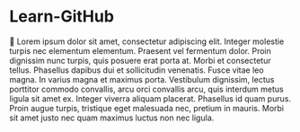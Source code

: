 # Learn-GitHub
🙌
Lorem ipsum dolor sit amet, consectetur adipiscing elit. Integer molestie turpis nec elementum elementum. Praesent vel fermentum dolor. Proin dignissim nunc turpis, quis posuere erat porta at. Morbi et consectetur tellus. Phasellus dapibus dui et sollicitudin venenatis. Fusce vitae leo magna. In varius magna et maximus porta. Vestibulum dignissim, lectus porttitor commodo convallis, arcu orci convallis arcu, quis interdum metus ligula sit amet ex. Integer viverra aliquam placerat. Phasellus id quam purus. Proin augue turpis, tristique eget malesuada nec, pretium in mauris. Morbi sit amet justo nec quam maximus luctus non nec ligula.
